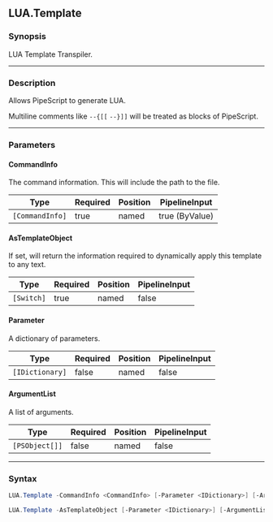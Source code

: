 LUA.Template
------------




### Synopsis
LUA Template Transpiler.



---


### Description

Allows PipeScript to generate LUA.

Multiline comments like ```--{[[```  ```--}]]``` will be treated as blocks of PipeScript.



---


### Parameters
#### **CommandInfo**

The command information.  This will include the path to the file.






|Type           |Required|Position|PipelineInput |
|---------------|--------|--------|--------------|
|`[CommandInfo]`|true    |named   |true (ByValue)|



#### **AsTemplateObject**

If set, will return the information required to dynamically apply this template to any text.






|Type      |Required|Position|PipelineInput|
|----------|--------|--------|-------------|
|`[Switch]`|true    |named   |false        |



#### **Parameter**

A dictionary of parameters.






|Type           |Required|Position|PipelineInput|
|---------------|--------|--------|-------------|
|`[IDictionary]`|false   |named   |false        |



#### **ArgumentList**

A list of arguments.






|Type          |Required|Position|PipelineInput|
|--------------|--------|--------|-------------|
|`[PSObject[]]`|false   |named   |false        |





---


### Syntax
```PowerShell
LUA.Template -CommandInfo <CommandInfo> [-Parameter <IDictionary>] [-ArgumentList <PSObject[]>] [<CommonParameters>]
```
```PowerShell
LUA.Template -AsTemplateObject [-Parameter <IDictionary>] [-ArgumentList <PSObject[]>] [<CommonParameters>]
```
